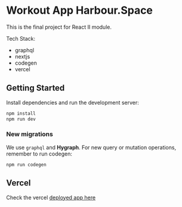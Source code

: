 # Workout App Harbour.Space

This is the final project for React II module.


Tech Stack:

* graphql
* nextjs
* codegen
* vercel

## Getting Started

Install dependencies and run the development server:

```bash
npm install
npm run dev
```

### New migrations

We use `graphql` and **Hygraph**. For new query or mutation operations, remember to run codegen:

```shell
npm run codegen
```

## Vercel 

Check the vercel [deployed app here](https://hs-workout-app.vercel.app/)